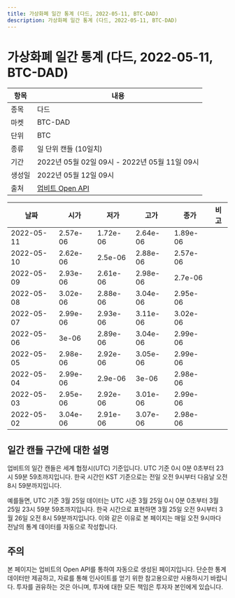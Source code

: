```yaml
---
title: 가상화폐 일간 통계 (다드, 2022-05-11, BTC-DAD)
description: 가상화폐 일간 통계 (다드, 2022-05-11, BTC-DAD)
---
```



가상화폐 일간 통계 (다드, 2022-05-11, BTC-DAD)
===

|항목|내용|
|--|--|
|종목|다드|
|마켓|BTC-DAD|
|단위|BTC|
|종류|일 단위 캔들 (10일치)|
|기간|2022년 05월 02일 09시 - 2022년 05월 11일 09시|
|생성일|2022년 05월 12일 09시|
|출처|[업비트 Open API](https://docs.upbit.com)|


|날짜|시가|저가|고가|종가|비고|
|--|--|--|--|--|--|
|2022-05-11|2.57e-06|1.72e-06|2.64e-06|1.89e-06|    |
|2022-05-10|2.62e-06|2.5e-06|2.88e-06|2.57e-06|    |
|2022-05-09|2.93e-06|2.61e-06|2.98e-06|2.7e-06|    |
|2022-05-08|3.02e-06|2.88e-06|3.04e-06|2.95e-06|    |
|2022-05-07|2.99e-06|2.93e-06|3.11e-06|3.02e-06|    |
|2022-05-06|3e-06|2.89e-06|3.04e-06|2.99e-06|    |
|2022-05-05|2.98e-06|2.92e-06|3.05e-06|2.99e-06|    |
|2022-05-04|2.99e-06|2.9e-06|3e-06|2.98e-06|    |
|2022-05-03|2.95e-06|2.92e-06|3.01e-06|2.99e-06|    |
|2022-05-02|3.04e-06|2.91e-06|3.07e-06|2.98e-06|    |


일간 캔들 구간에 대한 설명
---


업비트의 일간 캔들은 세계 협정시(UTC) 기준입니다. 
UTC 기준 0시 0분 0초부터 23시 59분 59초까지입니다. 
한국 시간인 KST 기준으로는 전일 오전 9시부터 다음날 오전 8시 59분까지입니다. 


예를들면, UTC 기준 3월 25일 데이터는 UTC 시준 3월 25일 0시 0분 0초부터 3월 25일 23시 59분 59초까지입니다. 
한국 시간으로 표현하면 3월 25일 오전 9시부터 3월 26일 오전 8시 59분까지입니다. 
이와 같은 이유로 본 페이지는 매일 오전 9시마다 전날의 통계 데이터를 자동으로 작성합니다. 


주의
---


본 페이지는 업비트의 Open API를 통하여 자동으로 생성된 페이지입니다. 
단순한 통계 데이터만 제공하고, 자료를 통해 인사이트를 얻기 위한 참고용으로만 사용하시기 바랍니다. 
투자를 권유하는 것은 아니며, 투자에 대한 모든 책임은 투자자 본인에게 있습니다. 
